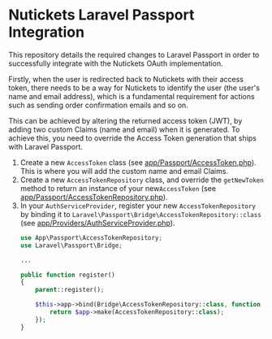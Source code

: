 # Nutickets Laravel Passport Integration

This repository details the required changes to Laravel Passport in order to successfully integrate with the Nutickets
OAuth implementation.

Firstly, when the user is redirected back to Nutickets with their access token, there needs to be a way for Nutickets to
identify the user (the user's name and email address), which is a fundamental requirement for actions such as sending
order confirmation emails and so on.

This can be achieved by altering the returned access token (JWT), by adding two custom Claims (name and email) when it
is generated. To achieve this, you need to override the Access Token generation that ships with Laravel Passport.

1. Create a new `AccessToken` class (see [app/Passport/AccessToken.php](https://github.com/charlie-waddell/nutickets-passport-example/blob/main/app/Passport/AccessToken.php#L57-L58)). This is where you will add the custom name and email Claims.
2. Create a new `AccessTokenRepository` class, and override the `getNewToken` method to return an instance of your new`AccessToken` (see [app/Passport/AccessTokenRepository.php](https://github.com/charlie-waddell/nutickets-passport-example/blob/main/app/Passport/AccessTokenRepository.php)).
3. In your `AuthServiceProvider`, register your new `AccessTokenRepository` by binding it to `Laravel\Passport\Bridge\AccessTokenRepository::class` (see [app/Providers/AuthServiceProvider.php](https://github.com/charlie-waddell/nutickets-passport-example/blob/main/app/Providers/AuthServiceProvider.php#L35-L42)).
   ```php
   use App\Passport\AccessTokenRepository;
   use Laravel\Passport\Bridge;
   
   ...
   
   public function register()
   {
       parent::register();

       $this->app->bind(Bridge\AccessTokenRepository::class, function ($app) {
           return $app->make(AccessTokenRepository::class);
       });
   }
   ```
